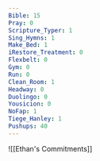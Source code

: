 ```yaml
---
Bible: 15
Pray: 0
Scripture_Typer: 1
Sing_Hymns: 1
Make_Bed: 1
iRestore_Treatment: 0
Flexbelt: 0
Gym: 0
Run: 0
Clean_Room: 1
Headway: 0
Duolingo: 0
Yousicion: 0
NoFap: 1
Tiege_Hanley: 1
Pushups: 40
---
```


![[Ethan's Commitments]]